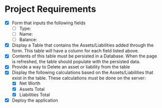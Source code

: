 # Project Requirements
- [x] Form that inputs the following fields
    - [ ] Type: 
    - [ ] Name:
    - [ ] Balance:
- [x] Display a Table that contains the Assets/Liabilities added through the form. This table
will have a column for each field listed above.
- [x] Contents of this table must be persisted in a Database. When the page is refreshed, the
table should populate with the persisted data.
- [x] Provide a way to Delete an asset or liability from the table
- [x] Display the following calculations based on the Assets/Liabilities that exist in the table.
These calculations must be done on the server:
    -[x] Net Worth
    -[x] Assets Total
    -[x] Liabilities Total
- [x] Deploy the application
